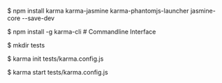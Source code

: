 



$ npm install karma karma-jasmine karma-phantomjs-launcher jasmine-core --save-dev


$ npm install -g karma-cli # Commandline Interface


$ mkdir tests


$ karma init tests/karma.config.js


$ karma start tests/karma.config.js

